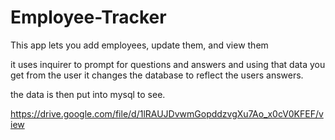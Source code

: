 # Employee-Tracker


This app lets you add employees, update them, and view them

it uses inquirer to prompt for questions and answers and using that data you get from the user it changes the database to reflect the users answers.

the data is then put into mysql to see.

https://drive.google.com/file/d/1lRAUJDvwmGopddzvgXu7Ao_x0cV0KFEF/view